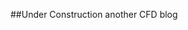 <!-- 
.. title: Under Construction
.. slug: under-construction
.. date: 2016-05-23 14:23:49 UTC+01:00
.. tags: 
.. category: 
.. link: 
.. description: 
.. type: text
-->



##Under Construction
another CFD blog
